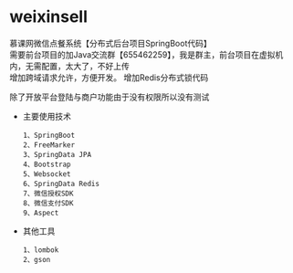 # weixinsell
慕课网微信点餐系统【分布式后台项目SpringBoot代码】<br>
需要前台项目的加Java交流群【655462259】，我是群主，前台项目在虚拟机内，无需配置，太大了，不好上传<br>
增加跨域请求允许，方便开发。
增加Redis分布式锁代码

除了开放平台登陆与商户功能由于没有权限所以没有测试


* 主要使用技术


      1、SpringBoot
      2、FreeMarker
      3、SpringData JPA
      4、Bootstrap
      5、Websocket
      6、SpringData Redis
      7、微信授权SDK
      8、微信支付SDK
      9、Aspect
    
    
* 其他工具

      1、lombok
      2、gson

